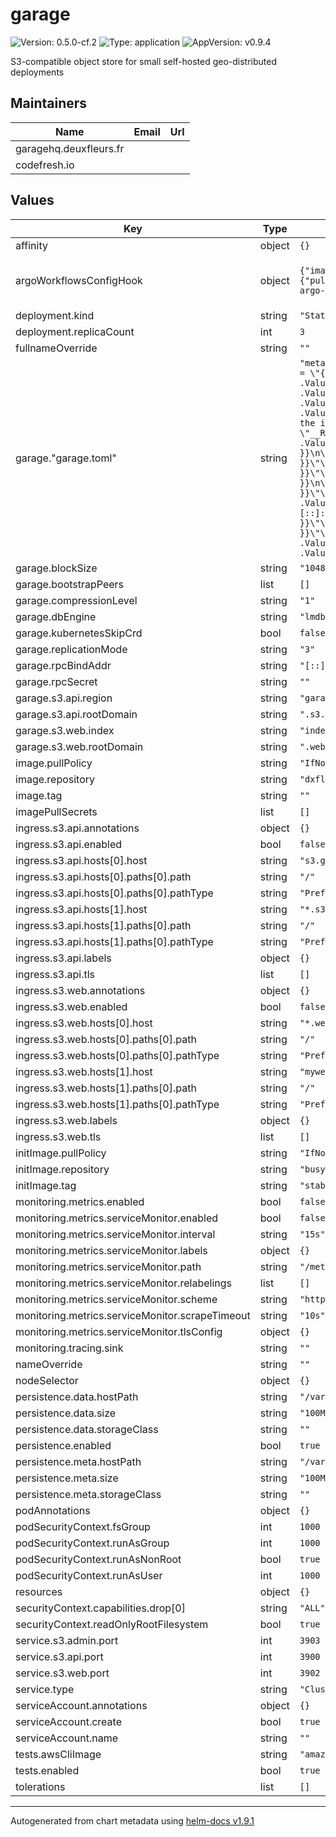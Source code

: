 # garage

![Version: 0.5.0-cf.2](https://img.shields.io/badge/Version-0.5.0--cf.2-informational?style=flat-square) ![Type: application](https://img.shields.io/badge/Type-application-informational?style=flat-square) ![AppVersion: v0.9.4](https://img.shields.io/badge/AppVersion-v0.9.4-informational?style=flat-square)

S3-compatible object store for small self-hosted geo-distributed deployments

## Maintainers

| Name | Email | Url |
| ---- | ------ | --- |
| garagehq.deuxfleurs.fr |  |  |
| codefresh.io |  |  |

## Values

| Key | Type | Default | Description |
|-----|------|---------|-------------|
| affinity | object | `{}` |  |
| argoWorkflowsConfigHook | object | `{"image":{"pullPolicy":"IfNotPresent","repository":"quay.io/codefresh/garage-argo-workflows-config-hook","tag":"2024.05.18-5def96f"}}` | Config hook for argo workflows |
| deployment.kind | string | `"StatefulSet"` |  |
| deployment.replicaCount | int | `3` |  |
| fullnameOverride | string | `""` |  |
| garage."garage.toml" | string | `"metadata_dir = \"/mnt/meta\"\ndata_dir = \"/mnt/data\"\n\ndb_engine = \"{{ .Values.garage.dbEngine }}\"\n\nblock_size = {{ .Values.garage.blockSize }}\n\nreplication_mode = \"{{ .Values.garage.replicationMode }}\"\n\ncompression_level = {{ .Values.garage.compressionLevel }}\n\nrpc_bind_addr = \"{{ .Values.garage.rpcBindAddr }}\"\n# rpc_secret will be populated by the init container from a k8s secret object\nrpc_secret = \"__RPC_SECRET_REPLACE__\"\n\nbootstrap_peers = {{ .Values.garage.bootstrapPeers }}\n\n[kubernetes_discovery]\nnamespace = \"{{ .Release.Namespace }}\"\nservice_name = \"{{ include \"garage.fullname\" . }}\"\nskip_crd = {{ .Values.garage.kubernetesSkipCrd }}\n\n[s3_api]\ns3_region = \"{{ .Values.garage.s3.api.region }}\"\napi_bind_addr = \"[::]:3900\"\nroot_domain = \"{{ .Values.garage.s3.api.rootDomain }}\"\n\n[s3_web]\nbind_addr = \"[::]:3902\"\nroot_domain = \"{{ .Values.garage.s3.web.rootDomain }}\"\nindex = \"{{ .Values.garage.s3.web.index }}\"\n\n[admin]\napi_bind_addr = \"[::]:3903\"\n{{- if .Values.monitoring.tracing.sink }}\ntrace_sink = \"{{ .Values.monitoring.tracing.sink }}\"\n{{- end }}"` |  |
| garage.blockSize | string | `"1048576"` |  |
| garage.bootstrapPeers | list | `[]` |  |
| garage.compressionLevel | string | `"1"` |  |
| garage.dbEngine | string | `"lmdb"` |  |
| garage.kubernetesSkipCrd | bool | `false` |  |
| garage.replicationMode | string | `"3"` |  |
| garage.rpcBindAddr | string | `"[::]:3901"` |  |
| garage.rpcSecret | string | `""` |  |
| garage.s3.api.region | string | `"garage"` |  |
| garage.s3.api.rootDomain | string | `".s3.garage.tld"` |  |
| garage.s3.web.index | string | `"index.html"` |  |
| garage.s3.web.rootDomain | string | `".web.garage.tld"` |  |
| image.pullPolicy | string | `"IfNotPresent"` |  |
| image.repository | string | `"dxflrs/garage"` |  |
| image.tag | string | `""` |  |
| imagePullSecrets | list | `[]` |  |
| ingress.s3.api.annotations | object | `{}` |  |
| ingress.s3.api.enabled | bool | `false` |  |
| ingress.s3.api.hosts[0].host | string | `"s3.garage.tld"` |  |
| ingress.s3.api.hosts[0].paths[0].path | string | `"/"` |  |
| ingress.s3.api.hosts[0].paths[0].pathType | string | `"Prefix"` |  |
| ingress.s3.api.hosts[1].host | string | `"*.s3.garage.tld"` |  |
| ingress.s3.api.hosts[1].paths[0].path | string | `"/"` |  |
| ingress.s3.api.hosts[1].paths[0].pathType | string | `"Prefix"` |  |
| ingress.s3.api.labels | object | `{}` |  |
| ingress.s3.api.tls | list | `[]` |  |
| ingress.s3.web.annotations | object | `{}` |  |
| ingress.s3.web.enabled | bool | `false` |  |
| ingress.s3.web.hosts[0].host | string | `"*.web.garage.tld"` |  |
| ingress.s3.web.hosts[0].paths[0].path | string | `"/"` |  |
| ingress.s3.web.hosts[0].paths[0].pathType | string | `"Prefix"` |  |
| ingress.s3.web.hosts[1].host | string | `"mywebpage.example.com"` |  |
| ingress.s3.web.hosts[1].paths[0].path | string | `"/"` |  |
| ingress.s3.web.hosts[1].paths[0].pathType | string | `"Prefix"` |  |
| ingress.s3.web.labels | object | `{}` |  |
| ingress.s3.web.tls | list | `[]` |  |
| initImage.pullPolicy | string | `"IfNotPresent"` |  |
| initImage.repository | string | `"busybox"` |  |
| initImage.tag | string | `"stable"` |  |
| monitoring.metrics.enabled | bool | `false` |  |
| monitoring.metrics.serviceMonitor.enabled | bool | `false` |  |
| monitoring.metrics.serviceMonitor.interval | string | `"15s"` |  |
| monitoring.metrics.serviceMonitor.labels | object | `{}` |  |
| monitoring.metrics.serviceMonitor.path | string | `"/metrics"` |  |
| monitoring.metrics.serviceMonitor.relabelings | list | `[]` |  |
| monitoring.metrics.serviceMonitor.scheme | string | `"http"` |  |
| monitoring.metrics.serviceMonitor.scrapeTimeout | string | `"10s"` |  |
| monitoring.metrics.serviceMonitor.tlsConfig | object | `{}` |  |
| monitoring.tracing.sink | string | `""` |  |
| nameOverride | string | `""` |  |
| nodeSelector | object | `{}` |  |
| persistence.data.hostPath | string | `"/var/lib/garage/data"` |  |
| persistence.data.size | string | `"100Mi"` |  |
| persistence.data.storageClass | string | `""` |  |
| persistence.enabled | bool | `true` |  |
| persistence.meta.hostPath | string | `"/var/lib/garage/meta"` |  |
| persistence.meta.size | string | `"100Mi"` |  |
| persistence.meta.storageClass | string | `""` |  |
| podAnnotations | object | `{}` |  |
| podSecurityContext.fsGroup | int | `1000` |  |
| podSecurityContext.runAsGroup | int | `1000` |  |
| podSecurityContext.runAsNonRoot | bool | `true` |  |
| podSecurityContext.runAsUser | int | `1000` |  |
| resources | object | `{}` |  |
| securityContext.capabilities.drop[0] | string | `"ALL"` |  |
| securityContext.readOnlyRootFilesystem | bool | `true` |  |
| service.s3.admin.port | int | `3903` |  |
| service.s3.api.port | int | `3900` |  |
| service.s3.web.port | int | `3902` |  |
| service.type | string | `"ClusterIP"` |  |
| serviceAccount.annotations | object | `{}` |  |
| serviceAccount.create | bool | `true` |  |
| serviceAccount.name | string | `""` |  |
| tests.awsCliImage | string | `"amazon/aws-cli:2.13.2"` |  |
| tests.enabled | bool | `true` |  |
| tolerations | list | `[]` |  |

----------------------------------------------
Autogenerated from chart metadata using [helm-docs v1.9.1](https://github.com/norwoodj/helm-docs/releases/v1.9.1)
